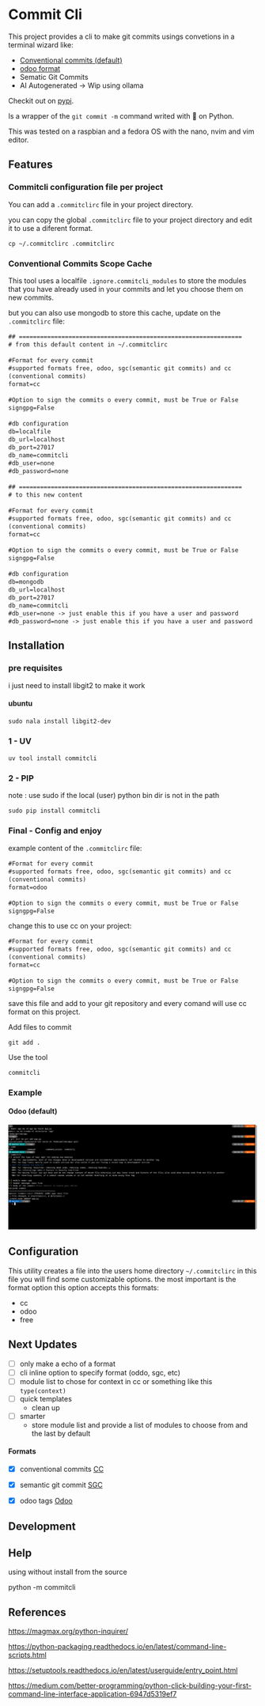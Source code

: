 # Commit Cli

This project provides a cli to make git commits usings convetions in a terminal wizard like:

- [Conventional commits (default)](https://www.conventionalcommits.org/en/v1.0.0/)
- [odoo format](https://www.odoo.com/documentation/17.0/contributing/development/git_guidelines.html)
- Sematic Git Commits
- AI Autogenerated -> Wip using ollama

Checkit out on [pypi](https://pypi.org/project/commitcli/).

Is a wrapper of the `git commit -m` command writed with 💟 on Python.

This was tested on a raspbian and a fedora OS with the nano, nvim and vim editor.

## Features

### Commitcli configuration file per project

You can add a `.commitclirc` file in your project directory.

you can copy the global `.commitclirc` file to your project directory and edit it to use a diferent format.

```shell
cp ~/.commitclirc .commitclirc
```

### Conventional Commits Scope Cache

This tool uses a localfile `.ignore.commitcli_modules` to store the modules that you have already used in your commits and let you choose them on new commits.

but you can also use mongodb to store this cache, update on the `.commitclirc` file:

```shell
## ===============================================================
# from this default content in ~/.commitclirc

#Format for every commit
#supported formats free, odoo, sgc(semantic git commits) and cc (conventional commits)
format=cc

#Option to sign the commits o every commit, must be True or False
signgpg=False

#db configuration
db=localfile
db_url=localhost
db_port=27017
db_name=commitcli
#db_user=none
#db_password=none

## ===============================================================
# to this new content

#Format for every commit
#supported formats free, odoo, sgc(semantic git commits) and cc (conventional commits)
format=cc

#Option to sign the commits o every commit, must be True or False
signgpg=False

#db configuration
db=mongodb
db_url=localhost
db_port=27017
db_name=commitcli
#db_user=none -> just enable this if you have a user and password
#db_password=none -> just enable this if you have a user and password

```

## Installation

### pre requisites

i just need to install libgit2 to make it work

#### ubuntu

```shell
sudo nala install libgit2-dev
```

### 1 - UV

```shell
uv tool install commitcli
```

### 2 - PIP

note : use sudo if the local (user) python bin dir is not in the path

```shell
sudo pip install commitcli
```


### Final - Config and enjoy

example content of the `.commitclirc` file:
```shell
#Format for every commit
#supported formats free, odoo, sgc(semantic git commits) and cc (conventional commits)
format=odoo

#Option to sign the commits o every commit, must be True or False
signgpg=False
```

change this to use cc on your project:
```shell
#Format for every commit
#supported formats free, odoo, sgc(semantic git commits) and cc (conventional commits)
format=cc

#Option to sign the commits o every commit, must be True or False
signgpg=False
```

save this file and add to your git repository and every comand will use cc format on this project.

Add files to commit

```shell
git add .
```


Use the tool

```shell
commitcli
```

### Example

#### Odoo (default)

![ejemplo de imagen](./static/img/example.png)

## Configuration

This utility creates a file into the users home directory `~/.commitclirc` in this file you will find some customizable options. the most important is the format option this option accepts this formats:

- cc
- odoo
- free


## Next Updates
- [ ] only make a echo of a format
- [ ] cli inline option to specify format (oddo, sgc, etc)
- [ ] module list to chose for context in cc or something like this `type(context)`
- [ ] quick templates
  - clean up
- [ ] smarter
  - store module list and provide a list of modules to choose from and the last by default

#### Formats

- [x]  conventional commits [CC](https://www.conventionalcommits.org/en/v1.0.0/) 
- [x]  semantic git commit [SGC](https://www.npmjs.com/package/semantic-git-commit-cli)
- [x]  odoo tags [Odoo](https://www.odoo.com/documentation/14.0/reference/guidelines.html#git)


## Development


## Help

using without install from the source 

python -m commitcli


## References

https://magmax.org/python-inquirer/

https://python-packaging.readthedocs.io/en/latest/command-line-scripts.html

https://setuptools.readthedocs.io/en/latest/userguide/entry_point.html

https://medium.com/better-programming/python-click-building-your-first-command-line-interface-application-6947d5319ef7